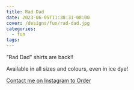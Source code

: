 ```yaml
---
title: Rad Dad
date: 2023-06-05T11:38:31-08:00
cover: /designs/fun/rad-dad.jpg
categories:
  - fun
tags:
---
```


"Rad Dad" shirts are back!!

Available in all sizes and colours, even in ice dye!

<!--more-->


[Contact me on Instagram to Order](https://www.instagram.com/p/CtHsmkNPtxS/)
